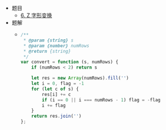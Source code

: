 - 题目
	- [6. Z 字形变换](https://leetcode.cn/problems/zigzag-conversion/description/)
- 题解
	- ```js
	  /**
	   * @param {string} s
	   * @param {number} numRows
	   * @return {string}
	   */
	  var convert = function (s, numRows) {
	      if (numRows < 2) return s
	  
	      let res = new Array(numRows).fill('')
	      let i = 0, flag = -1
	      for (let c of s) {
	          res[i] += c
	          if (i == 0 || i === numRows - 1) flag = -flag
	          i += flag
	      }
	      return res.join('')
	  };
	  ```